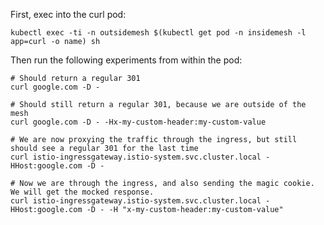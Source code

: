 First, exec into the curl pod:

    kubectl exec -ti -n outsidemesh $(kubectl get pod -n insidemesh -l app=curl -o name) sh

Then run the following experiments from within the pod:

    # Should return a regular 301
    curl google.com -D -

    # Should still return a regular 301, because we are outside of the mesh
    curl google.com -D - -Hx-my-custom-header:my-custom-value

    # We are now proxying the traffic through the ingress, but still should see a regular 301 for the last time
    curl istio-ingressgateway.istio-system.svc.cluster.local -HHost:google.com -D -

    # Now we are through the ingress, and also sending the magic cookie. We will get the mocked response.
    curl istio-ingressgateway.istio-system.svc.cluster.local -HHost:google.com -D - -H "x-my-custom-header:my-custom-value"
